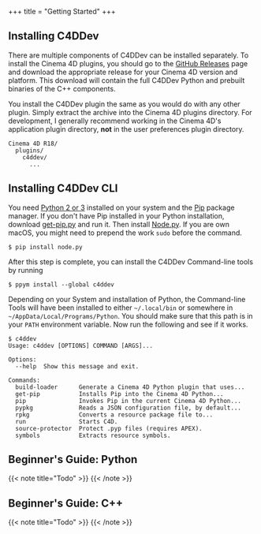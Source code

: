 +++
title = "Getting Started"
+++

## Installing C4DDev

There are multiple components of C4DDev can be installed separately. To
install the Cinema 4D plugins, you should go to the [GitHub Releases] page
and download the appropriate release for your Cinema 4D version and platform.
This download will contain the full C4DDev Python and prebuilt binaries of
the C++ components.

  [GitHub Releases]: https://github.com/NiklasRosenstein/c4ddev/releases


You install the C4DDev plugin the same as you would do with any other plugin.
Simply extract the archive into the Cinema 4D plugins directory. For
development, I generally recommend working in the Cinema 4D's application
plugin directory, **not** in the user preferences plugin directory.

    Cinema 4D R18/
      plugins/
        c4ddev/
          ...

## Installing C4DDev CLI

You need [Python 2 or 3][python] installed on your system and the [Pip]
package manager. If you don't have Pip installed in your Python installation,
download [get-pip.py] and run it. Then install [Node.py]. If you are own macOS,
you might need to prepend the work `sudo` before the command.

    $ pip install node.py

After this step is complete, you can install the C4DDev Command-line tools
by running

    $ ppym install --global c4ddev

Depending on your System and installation of Python, the Command-line Tools
will have been installed to either `~/.local/bin` or somewhere in
`~/AppData/Local/Programs/Python`. You should make sure that this path is
in your `PATH` environment variable. Now run the following and see if it
works.

    $ c4ddev
    Usage: c4ddev [OPTIONS] COMMAND [ARGS]...

    Options:
      --help  Show this message and exit.

    Commands:
      build-loader      Generate a Cinema 4D Python plugin that uses...
      get-pip           Installs Pip into the Cinema 4D Python...
      pip               Invokes Pip in the current Cinema 4D Python...
      pypkg             Reads a JSON configuration file, by default...
      rpkg              Converts a resource package file to...
      run               Starts C4D.
      source-protector  Protect .pyp files (requires APEX).
      symbols           Extracts resource symbols.

  [Pip]: https://pypi.python.org/pypi/pip
  [Node.py]: https://github.com/nodepy/nodepy
  [get-pip.py]: https://bootstrap.pypa.io/get-pip.py
  [python]: https://python.org/

## Beginner's Guide: Python

{{< note title="Todo" >}}
{{< /note >}}

## Beginner's Guide: C++

{{< note title="Todo" >}}
{{< /note >}}
